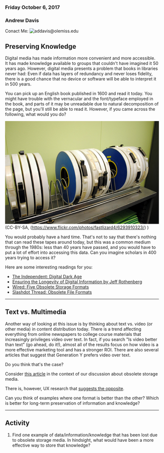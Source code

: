 ### Friday October 6, 2017
### Andrew Davis

Conact Me: ![addavis@olemiss.edu](mailto:addavis@olemiss.edu)

## Preserving Knowledge 

Digital media has made information more convenient and more accessible. It has made knowledge available to groups that couldn't have imagined it 50 years ago. However, digital media presents a problem that books in libraries never had: Even if data has layers of redundancy and never loses fidelity, there is a good chance that no device or software will be able to interpret it in 500 years. 

You can pick up an English book published in 1600 and read it today. You might have trouble with the vernacular and the font/typeface employed in the book, and parts of it may be unreadable due to natural decomposition of the page, but you'll still be able to read it. However, if you came across the following, what would you do?

![data tape](assets/tape.jpg)  
(CC-BY-SA, (https://www.flickr.com/photos/fastlizard4/6293910323/) )

You would probably have a hard time. That's not to say that there's nothing that can read these tapes around today, but this was a common medium through the 1980s: less than 40 years have passed, and you would have to put a lot of effort into accessing this data. Can you imagine scholars in 400 years trying to access it? 

Here are some interesting readings for you:

- [The Independent: Digital Dark Age](http://www.independent.co.uk/life-style/gadgets-and-tech/news/digital-dark-age-could-leave-historians-with-no-records-of-the-21st-century-10043516.html)
- [Ensuring the Longevity of Digital Information by Jeff Rothenberg](assets/ensuring.pdf)
- [Wired: Five Obsolete Storage Formats](https://www.wired.com/2008/06/five-obsolete-s/)
- [Slashdot Thread: Obsolete File Formats](https://ask.slashdot.org/story/05/08/30/2249225/Examples-of-Obsolete-File-Formats)

---

## Text vs. Multimedia
Another way of looking at this issue is by thinking about text vs. video (or other media) in content distribution today. There is a trend affecting everything from online newspapers to college course materials that increasingly privileges video over text. In fact, if you search "Is video better than text" (go ahead, do it!), almost all of the results focus on how video is a more effective marketing tool and has a stronger ROI. There are also several articles that suggest that Generation Y prefers video over text.

Do you think that's the case? 

Consider [this article](https://simplystatistics.org/2017/06/13/the-future-of-education-is-plain-text/) in the context of our discussion about obsolete storage media. 

There is, however, UX research that [suggests the opposite](http://idratherbewriting.com/2011/07/22/a-few-notes-from-usability-testing-video-tutorials-get-watched-text-gets-skipped/).

Can you think of examples where one format is better than the other? Which is better for long-term preservation of information and knowledge? 

---

## Activity

1. Find one example of data/information/knowledge that has been lost due to obsolete storage media. In hindsight, what would have been a more effective way to store that knowledge? 








